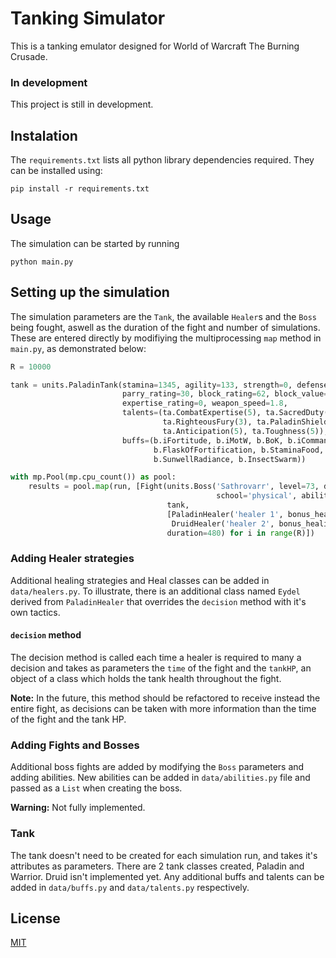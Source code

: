 # Tanking Simulator

This is a tanking emulator designed for World of Warcraft The Burning Crusade.

### In development

This project is still in development.

## Instalation

The `requirements.txt` lists all python library dependencies required. They can be installed using:

```
pip install -r requirements.txt
```

## Usage

The simulation can be started by running

```
python main.py
```

## Setting up the simulation

The simulation parameters are the `Tank`, the available `Healer`s and the `Boss` being fought, aswell as the duration of the fight and number of simulations.
These are entered directly by modifiying the multiprocessing `map` method in `main.py`, as demonstrated below:

```python
R = 10000

tank = units.PaladinTank(stamina=1345, agility=133, strength=0, defense_rating=418, dodge_rating=331,
                         parry_rating=30, block_rating=62, block_value=318, armor=30400, hit_rating=48,
                         expertise_rating=0, weapon_speed=1.8,
                         talents=(ta.CombatExpertise(5), ta.SacredDuty(2), ta.Deflection(5),
                                  ta.RighteousFury(3), ta.PaladinShieldSpecialization(3),
                                  ta.Anticipation(5), ta.Toughness(5)),
                         buffs=(b.iFortitude, b.iMotW, b.BoK, b.iCommandingShout, b.DevotionAura,
                                b.FlaskOfFortification, b.StaminaFood, b.ScrollOfProtection,
                                b.SunwellRadiance, b.InsectSwarm))

with mp.Pool(mp.cpu_count()) as pool:
    results = pool.map(run, [Fight(units.Boss('Sathrovarr', level=73, damage=[24000, 26000], weapon_speed=2.0,
                                              school='physical', abilities=None),
                                   tank,
                                   [PaladinHealer('healer 1', bonus_healing=2500, haste_rating=0, crit_rating=400),
                                    DruidHealer('healer 2', bonus_healing=2200, haste_rating=191, crit_rating=242)],
                                   duration=480) for i in range(R)])
```

### Adding Healer strategies

Additional healing strategies and Heal classes can be added in `data/healers.py`. To illustrate, there is an additional class named `Eydel` derived from `PaladinHealer` that overrides the `decision` method with it's own tactics.

#### `decision` method

The decision method is called each time a healer is required to many a decision and takes as parameters the `time` of the fight and the `tankHP`, an object of a class which holds the tank health throughout the fight.

**Note:** In the future, this method should be refactored to receive instead the entire fight, as decisions can be taken with more information than the time of the fight and the tank HP.

### Adding Fights and Bosses

Additional boss fights are added by modifying the `Boss` parameters and adding abilities. New abilities can be added in `data/abilities.py` file and passed as a `List` when creating the boss.

**Warning:** Not fully implemented.

### Tank

The tank doesn't need to be created for each simulation run, and takes it's attributes as parameters. There are 2 tank classes created, Paladin and Warrior. Druid isn't implemented yet. Any additional buffs and talents can be added in `data/buffs.py` and `data/talents.py` respectively.

## License
[MIT](https://choosealicense.com/licenses/mit/)
